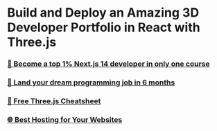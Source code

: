 # Build and Deploy an Amazing 3D Developer Portfolio in React with Three.js

### [🌟 Become a top 1% Next.js 14 developer in only one course](https://jsmastery.pro/next14)
### [🚀 Land your dream programming job in 6 months](https://jsmastery.pro/masterclass)
### [📙 Free Three.js Cheatsheet](https://resource.jsmastery.pro/threejs-cheatsheet)
### [🌐 Best Hosting for Your Websites](https://www.hostinger.com/recommended/javascriptmastery)

